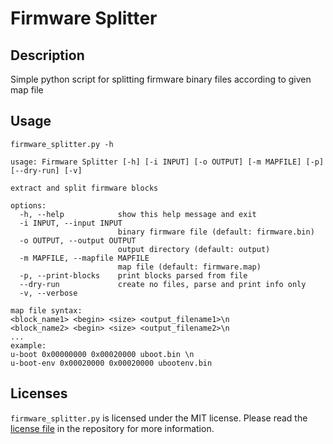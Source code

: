 # Firmware Splitter

## Description

Simple python script for splitting firmware binary files according to given map file


## Usage

```
firmware_splitter.py -h

usage: Firmware Splitter [-h] [-i INPUT] [-o OUTPUT] [-m MAPFILE] [-p] [--dry-run] [-v]

extract and split firmware blocks

options:
  -h, --help            show this help message and exit
  -i INPUT, --input INPUT
                        binary firmware file (default: firmware.bin)
  -o OUTPUT, --output OUTPUT
                        output directory (default: output)
  -m MAPFILE, --mapfile MAPFILE
                        map file (default: firmware.map)
  -p, --print-blocks    print blocks parsed from file
  --dry-run             create no files, parse and print info only
  -v, --verbose

map file syntax:
<block_name1> <begin> <size> <output_filename1>\n
<block_name2> <begin> <size> <output_filename2>\n
...
example:
u-boot 0x00000000 0x00020000 uboot.bin \n
u-boot-env 0x00020000 0x00020000 ubootenv.bin
```


## Licenses

`firmware_splitter.py` is licensed under the MIT license. Please read the
[license file](LICENSE.md) in the repository for more information.
